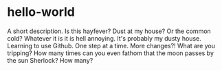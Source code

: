 # hello-world
A short description.
Is this hayfever? Dust at my house? Or the common cold? Whatever it is it is hell annoying. It's probably my dusty house. 
Learning to use Github. One step at a time. 
More changes?! What are you tripping? How many times can you even fathom that the moon passes by the sun Sherlock? How many?
